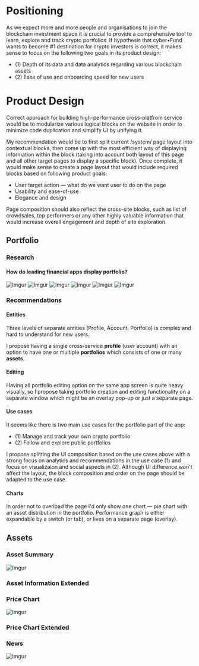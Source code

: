 # Positioning

As we expect more and more people and organisations to join the blockchain investment space it is crucial to provide a comprehensive tool to learn, explore and track crypto portfolios. If hypothesis that cyber•Fund wants to become #1 destination for crypto investors is correct, it makes sense to focus on the following two goals in its product design:
* (1) Depth of its data and data analytics regarding various blockchain assets
* (2) Ease of use and onboarding speed for new users

# Product Design

Correct approach for building high-performance cross-platfrom service would be to modularize various logical blocks on the website in order to minimize code duplication and simplify UI by unifying it.

My recommendation would be to first split current /system/ page layout into contextual blocks, then come up with the most efficient way of displaying information within the block (taking into account both layout of this page and all other target pages to display a specific block). Once complete, it would make sense to create a page layout that would include required blocks based on following product goals:
* User target action — what do we want user to do on the page
* Usability and ease-of-use
* Elegance and design

Page composition should also reflect the cross-site blocks, such as list of crowdsales, top performers or any other highly valuable information that would increase overall engagement and depth of site exploration.

## Portfolio 

### Research

#### How do leading financial apps display portfolio?

![Imgur](http://i.imgur.com/Rt7O1lk.png)
![Imgur](http://i.imgur.com/F1Ja1q4.jpg)
![Imgur](http://i.imgur.com/SLiXxFc.png)
![Imgur](http://i.imgur.com/hkcWVOC.png)
![Imgur](http://i.imgur.com/CJCWfYb.png)
![Imgur](http://i.imgur.com/cxQYqo5.png)

### Recommendations

#### Entities

Three levels of separate entities (Profile, Account, Portfolio) is complex and hard to understand for new users.

I propose having a single cross-service **profile** (user account) with an option to have one or multiple **portfolios** which consists of one or many **assets**.

#### Editing

Having all portfolio editing option on the same app screen is quite heavy visually, so I propose taking portfolio creation and editing functionality on a separate window which might be an overlay pop-up or just a separate page.

#### Use cases

It seems like there is two main use cases for the portfolio part of the app:
* (1) Manage and track your own crypto portfolio
* (2) Follow and explore public portfolios

I propose splitting the UI composition based on the use cases above with a strong focus on analytics and recommendations in the use case (1) and focus on visualizaion and social aspects in (2). Although UI difference won't affect the layout, the block composition and order on the page should be adapted to the use case.

#### Charts

In order not to overload the page I'd only show one chart — pie chart with an asset distribution in the portfolio. Performance graph is either expandable by a switch (or tab), or lives on a separate page (overlay).

## Assets

### Asset Summary
![Imgur](http://i.imgur.com/FZvqVPW.png)

### Asset Information Extended

### Price Chart
![Imgur](http://i.imgur.com/2IafUGC.png)

### Price Chart Extended

### News
![Imgur](http://i.imgur.com/Tj6ZSAZ.png)
